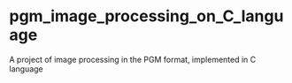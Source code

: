 # pgm_image_processing_on_C_language
A project of image processing in the PGM format, implemented in C language
